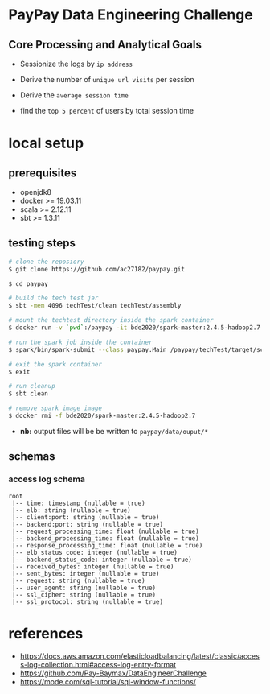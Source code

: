 # PayPay Data Engineering Challenge

## Core Processing and Analytical Goals

- Sessionize the logs by `ip address`

- Derive the number of `unique url visits` per session

- Derive the `average session time`

- find the `top 5 percent` of users by total session time

# local setup

## prerequisites

- openjdk8
- docker >= 19.03.11
- scala >= 2.12.11
- sbt >= 1.3.11

## testing steps

```sh
# clone the reposiory
$ git clone https://github.com/ac27182/paypay.git

$ cd paypay

# build the tech test jar
$ sbt -mem 4096 techTest/clean techTest/assembly

# mount the techtest directory inside the spark container
$ docker run -v `pwd`:/paypay -it bde2020/spark-master:2.4.5-hadoop2.7 /bin/bash

# run the spark job inside the container
$ spark/bin/spark-submit --class paypay.Main /paypay/techTest/target/scala-2.12/techTest.jar

# exit the spark container
$ exit

# run cleanup
$ sbt clean

# remove spark image image
$ docker rmi -f bde2020/spark-master:2.4.5-hadoop2.7
```

- **nb:** output files will be be written to `paypay/data/ouput/*`

## schemas

### access log schema

```
root
 |-- time: timestamp (nullable = true)
 |-- elb: string (nullable = true)
 |-- client:port: string (nullable = true)
 |-- backend:port: string (nullable = true)
 |-- request_processing_time: float (nullable = true)
 |-- backend_processing_time: float (nullable = true)
 |-- response_processing_time: float (nullable = true)
 |-- elb_status_code: integer (nullable = true)
 |-- backend_status_code: integer (nullable = true)
 |-- received_bytes: integer (nullable = true)
 |-- sent_bytes: integer (nullable = true)
 |-- request: string (nullable = true)
 |-- user_agent: string (nullable = true)
 |-- ssl_cipher: string (nullable = true)
 |-- ssl_protocol: string (nullable = true)
```

# references

- https://docs.aws.amazon.com/elasticloadbalancing/latest/classic/access-log-collection.html#access-log-entry-format
- https://github.com/Pay-Baymax/DataEngineerChallenge
- https://mode.com/sql-tutorial/sql-window-functions/
